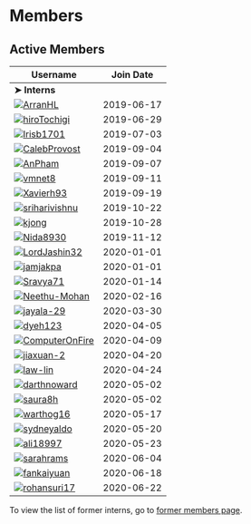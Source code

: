 # Members

## Active Members

|**Username**|**Join Date**|
|------------|-------------|
|**➤ Interns**||
|[![](http://github.com/ArranHL.png?size=25)](https://github.com/ArranHL)[ArranHL](profiles/ArranHL.md)|2019-06-17|
|[![](https://avatars1.githubusercontent.com/u/33208073?s=25)](https://github.com/hiroTochigi)[hiroTochigi](profiles/hiroTochigi.md)|2019-06-29|
|[![](https://avatars1.githubusercontent.com/u/33208073?s=25)](https://github.com/Irisb1701)[Irisb1701](profiles/irisb1701.md)|2019-07-03|
|[![](http://github.com/CalebProvost.png?size=25)](https://github.com/CalebProvost)[CalebProvost](profiles/CalebProvost.md)|2019-09-04|
|[![](https://avatars1.githubusercontent.com/u/33208073?s=25)](https://github.com/AnPham)[AnPham](profiles/phamduchongan93.md)|2019-09-07|
|[![](http://github.com/vmnet8.png?size=25)](https://github.com/vmnet8)[vmnet8](profiles/vmnet8.md)|2019-09-11|
|[![](https://avatars1.githubusercontent.com/u/33208073?s=25)](https://github.com/Xavierh93)[Xavierh93](profiles/Xavierh93.md)|2019-09-19|
|[![](https://avatars1.githubusercontent.com/u/33208073?s=25)](https://github.com/sriharivishnu)[sriharivishnu](profiles/sriharivishnu.md)|2019-10-22|
|[![](http://github.com/kjong.png?size=25)](https://github.com/kjong)[kjong](profiles/kjong.md)|2019-10-28|
|[![](https://avatars1.githubusercontent.com/u/33208073?s=25)](https://github.com/Nida8930)[Nida8930](profiles/Nida8930.md)|2019-11-12|
|[![](http://github.com/LordJashin32.png?size=25)](https://github.com/LordJashin32)[LordJashin32](profiles/LordJashin32.md)|2020-01-01|
|[![](http://github.com/jamjakpa.png?size=25)](https://github.com/jamjakpa)[jamjakpa](profiles/jamjakpa.md)|2020-01-01|
|[![](https://avatars1.githubusercontent.com/u/33208073?s=25)](https://github.com/Sravya71)[Sravya71](profiles/sravya71.md)|2020-01-14|
|[![](https://avatars1.githubusercontent.com/u/33208073?s=25)](https://github.com/Neethu-Mohan)[Neethu-Mohan](profiles/Neethu-Mohan.md)|2020-02-16|
|[![](https://avatars1.githubusercontent.com/u/33208073?s=25)](https://github.com/jayala-29)[jayala-29](profiles/jayala-29.md)|2020-03-30|
|[![](https://avatars1.githubusercontent.com/u/33208073?s=25)](https://github.com/dyeh123)[dyeh123](profiles/dyeh123.md)|2020-04-05|
|[![](https://avatars1.githubusercontent.com/u/33208073?s=25)](https://github.com/ComputerOnFire)[ComputerOnFire](profiles/ComputerOnFire.md)|2020-04-09|
|[![](https://avatars1.githubusercontent.com/u/33208073?s=25)](https://github.com/jiaxuan-2)[jiaxuan-2](profiles/jiaxuan-2.md)|2020-04-20|
|[![](http://github.com/law-lin.png?size=25)](https://github.com/law-lin)[law-lin](profiles/law-lin.md)|2020-04-24|
|[![](https://avatars1.githubusercontent.com/u/33208073?s=25)](https://github.com/darthnoward)[darthnoward](profiles/darthnoward.md)|2020-05-02|
|[![](http://github.com/saura8h.png?size=25)](https://github.com/saura8h)[saura8h](profiles/saura8h.md)|2020-05-02|
|[![](https://avatars0.githubusercontent.com/u/45441785?s=25)](https://github.com/warthog16)[warthog16](profiles/warthog16.md)|2020-05-17|
|[![](https://github.com/sydneyaldo.png?size=25)](https://github.com/sydneyaldo)[sydneyaldo](profiles/sydneyaldo.md)|2020-05-20|
|[![](https://avatars2.githubusercontent.com/u/20432955?s=25)](https://github.com/ali18997)[ali18997](profiles/ali18997.md)|2020-05-23|
|[![](https://avatars1.githubusercontent.com/u/33208073?s=25)](https://github.com/sarahrams)[sarahrams](profiles/sarahrams.md)|2020-06-04|
|[![](https://avatars1.githubusercontent.com/u/17788840?s=25)](https://github.com/fankaiyuan)[fankaiyuan](profiles/fankaiyuan.md)|2020-06-18|
|[![](https://avatars1.githubusercontent.com/u/33208073?s=25)](https://github.com/rohansuri17)[rohansuri17](profiles/rohansuri17.md)|2020-06-22|

To view the list of former interns, go to [former members page](retiredinterns.md).
